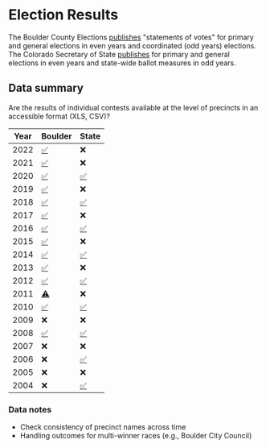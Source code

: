 # Election Results
The Boulder County Elections [publishes](https://bouldercounty.gov/elections/by-year/) "statements of votes" for primary and general elections in even years and coordinated (odd years) elections. The Colorado Secretary of State [publishes](https://www.coloradosos.gov/pubs/elections/Results/Archives.html) for primary and general elections in even years and state-wide ballot measures in odd years.

## Data summary
Are the results of individual contests available at the level of precincts in an accessible format (XLS, CSV)?

| Year | Boulder | State |
| --- | --- | --- |
| 2022 | [:white_check_mark:](https://assets.bouldercounty.gov/wp-content/uploads/2022/12/2022G-Boulder-County-Official-Statement-of-Votes.xlsx) | :x: |
| 2021 | [:white_check_mark:](https://assets.bouldercounty.gov/wp-content/uploads/2021/11/2021-Boulder-County-Coordinated-Election-Official-Statement-of-Votes-1.xlsx) | :x: |
| 2020 | [:white_check_mark:](https://assets.bouldercounty.gov/wp-content/uploads/2020/11/2020-Boulder-County-General-Election-Official-Statement-of-Votes.xlsx) | [:white_check_mark:](https://www.coloradosos.gov/pubs/elections/Results/2020/2020GEPrecinctLevelResultsPosted.xlsx) |
| 2019 | [:white_check_mark:](https://assets.bouldercounty.gov/wp-content/uploads/2019/11/2019C-Official-Statement-Of-Votes-SOV.xls) | :x: |
| 2018 | [:white_check_mark:](https://assets.bouldercounty.gov/wp-content/uploads/2018/11/2018-General-Election-Official-Statement-Of-Votes.xlsx) | [:white_check_mark:](https://www.coloradosos.gov/pubs/elections/Results/2018/2018GEPrecinctLevelResults.xlsx) |
| 2017 | [:white_check_mark:](https://assets.bouldercounty.gov/wp-content/uploads/2017/11/Results_SOV_Final.xlsx) | :x: |
| 2016 | [:white_check_mark:](https://assets.bouldercounty.gov/wp-content/uploads/2017/03/2016-general-election-results-final-sov.xls) | [:white_check_mark:](https://www.coloradosos.gov/pubs/elections/Results/2016/General/2016GeneralTurnoutPrecinctLevel.xlsx) |
| 2015 | [:white_check_mark:](https://assets.bouldercounty.gov/wp-content/uploads/2017/03/2015-election-sov.xls) | :x: |
| 2014 | [:white_check_mark:](https://assets.bouldercounty.gov/wp-content/uploads/2017/03/2014-general-election-sov.xls) | [:white_check_mark:](https://www.coloradosos.gov/pubs/elections/Results/2014/2014GeneralPrecinctTurnout.xlsx) |
| 2013 | [:white_check_mark:](https://assets.bouldercounty.gov/wp-content/uploads/2017/03/2013-election-sov.xls) | :x: |
| 2012 | [:white_check_mark:](https://assets.bouldercounty.gov/wp-content/uploads/2017/03/2012-general-election-sov.xls) | [:white_check_mark:](https://www.coloradosos.gov/pubs/elections/Results/2012/2012GeneralPrecinctLevelTurnout.xlsx) |
| 2011 | [:warning:](https://assets.bouldercounty.gov/wp-content/uploads/2017/03/2011-election-sov.pdf) | :x: |
| 2010 | [:white_check_mark:](https://assets.bouldercounty.gov/wp-content/uploads/2017/09/2010-general-sov.xls) | [:white_check_mark:](https://www.coloradosos.gov/pubs/elections/Results/2010/general/2010GeneralPrecinctTurnout.xlsx) |
| 2009 | :x: | :x: |
| 2008 | [:white_check_mark:](https://assets.bouldercounty.gov/wp-content/uploads/2017/12/2008-general-election-sov.xls) | [:white_check_mark:](https://www.coloradosos.gov/pubs/elections/Results/2008/2008GeneralPrecinctTurnout.xlsx) |
| 2007 | :x: | :x: |
| 2006 | :x: | [:white_check_mark:](https://www.coloradosos.gov/pubs/elections/Results/2006/2006GeneralPrecinctBallotsCast.xlsx) | 
| 2005 | :x: | :x: |
| 2004 | :x: | [:white_check_mark:](https://www.coloradosos.gov/pubs/elections/Results/2004/2004GeneralPrecinctBallotsCast.xlsx) |

### Data notes
* Check consistency of precinct names across time
* Handling outcomes for multi-winner races (e.g., Boulder City Council)
